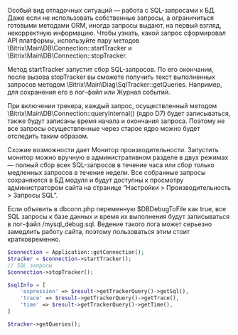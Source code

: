 
Особый вид отладочных ситуаций — работа с SQL-запросами к БД. Даже если не использовать собственные запросы, а ограничиться готовыми методами ORM, иногда запросы выдают, на первый взгляд, некорректную информацию. Чтобы узнать, какой запрос сформировал API платформы, используйте пару методов \Bitrix\Main\DB\Connection::startTracker и \Bitrix\Main\DB\Connection::stopTracker.

Метод startTracker запустит сбор SQL-запросов. По его окончании, после вызова stopTracker вы сможете получить текст выполненных запросов методом \Bitrix\Main\Diag\SqlTracker::getQueries. Например, для сохранения его в лог-файл или Журнал событий.

При включении трекера, каждый запрос, осуществленный методом \Bitrix\Main\DB\Connection::queryInternal() (ядро D7) будет записываться, также будут записаны время начала и окончания запроса. Поэтому не все запросы осуществленные через старое ядро можно будет отследить таким образом.

Схожие возможности дает Монитор производительности. Запустить монитор можно вручную в административном разделе в двух режимах — полный сбор всех SQL-запросов в течение часа или сбор только медленных запросов в течение недели. Все собранные запросы сохраняются в БД модуля и будут доступны к просмотру администратором сайта на странице “Настройки > Производительность > Запросы SQL”.

Если объявить в dbconn.php переменную $DBDebugToFile как true, все SQL запросы к базе данных и время их выполнения будут записываться в лог-файл /mysql_debug.sql. Ведение такого лога может серьезно замедлить работу сайта, поэтому пользоваться этим стоит кратковременно.

```php
$connection = Application::getConnection();
$tracker = $connection->startTracker();
// SQL запросы
$connection->stopTracker();

$sqlInfo = [
	'expression' => $result->getTrackerQuery()->getSql(),
	'trace' => $result->getTrackerQuery()->getTrace(),
	'time' => $result->getTrackerQuery()->getTime(),
]

$tracker->getQueries();
```